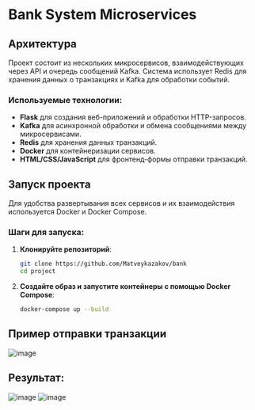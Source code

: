 # Bank System Microservices
## Архитектура

Проект состоит из нескольких микросервисов, взаимодействующих через API и очередь сообщений Kafka. Система использует Redis для хранения данных о транзакциях и Kafka для обработки событий.

### Используемые технологии:
- **Flask** для создания веб-приложений и обработки HTTP-запросов.
- **Kafka** для асинхронной обработки и обмена сообщениями между микросервисами.
- **Redis** для хранения данных транзакций.
- **Docker** для контейнеризации сервисов.
- **HTML/CSS/JavaScript** для фронтенд-формы отправки транзакций.

## Запуск проекта

Для удобства развертывания всех сервисов и их взаимодействия используется Docker и Docker Compose.

### Шаги для запуска:

1. **Клонируйте репозиторий**:
   ```bash
   git clone https://github.com/Matveykazakov/bank
   cd project
2. **Создайте образ и запустите контейнеры с помощью Docker Compose**:
   ```bash
   docker-compose up --build

## Пример отправки транзакции
![image](https://github.com/user-attachments/assets/34a653d8-6aa6-4d49-b5f5-78b5d35e8da7)
## Результат:
![image](https://github.com/user-attachments/assets/404e3372-34d3-4ee0-b61b-3041f74991bb)
![image](https://github.com/user-attachments/assets/2a0f6825-e6dc-45f6-abe4-948e1e1cd17b)

